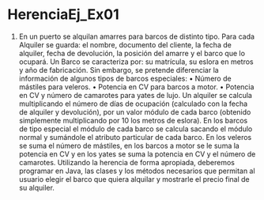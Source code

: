 # HerenciaEj_Ex01
1. En un puerto se alquilan amarres para barcos de distinto tipo. Para cada Alquiler se guarda: el 
nombre, documento del cliente, la fecha de alquiler, fecha de devolución, la posición del 
amarre y el barco que lo ocupará.
Un Barco se caracteriza por: su matrícula, su eslora en metros y año de fabricación.
Sin embargo, se pretende diferenciar la información de algunos tipos de barcos especiales:
• Número de mástiles para veleros.
• Potencia en CV para barcos a motor.
• Potencia en CV y número de camarotes para yates de lujo.
Un alquiler se calcula multiplicando el número de días de ocupación (calculado con la fecha de 
alquiler y devolución), por un valor módulo de cada barco (obtenido simplemente 
multiplicando por 10 los metros de eslora).
En los barcos de tipo especial el módulo de cada barco se calcula sacando el módulo normal y 
sumándole el atributo particular de cada barco. En los veleros se suma el número de mástiles, 
en los barcos a motor se le suma la potencia en CV y en los yates se suma la potencia en CV y 
el número de camarotes.
Utilizando la herencia de forma apropiada, deberemos programar en Java, las clases y los 
métodos necesarios que permitan al usuario elegir el barco que quiera alquilar y mostrarle el 
precio final de su alquiler.
